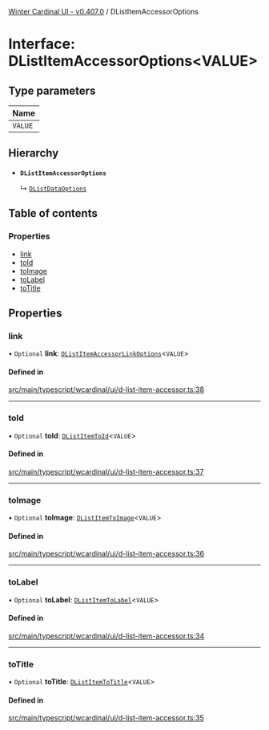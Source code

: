 [Winter Cardinal UI - v0.407.0](../index.md) / DListItemAccessorOptions

# Interface: DListItemAccessorOptions\<VALUE\>

## Type parameters

| Name |
| :------ |
| `VALUE` |

## Hierarchy

- **`DListItemAccessorOptions`**

  ↳ [`DListDataOptions`](DListDataOptions.md)

## Table of contents

### Properties

- [link](DListItemAccessorOptions.md#link)
- [toId](DListItemAccessorOptions.md#toid)
- [toImage](DListItemAccessorOptions.md#toimage)
- [toLabel](DListItemAccessorOptions.md#tolabel)
- [toTitle](DListItemAccessorOptions.md#totitle)

## Properties

### link

• `Optional` **link**: [`DListItemAccessorLinkOptions`](DListItemAccessorLinkOptions.md)\<`VALUE`\>

#### Defined in

[src/main/typescript/wcardinal/ui/d-list-item-accessor.ts:38](https://github.com/winter-cardinal/winter-cardinal-ui/blob/v0.407.0/src/main/typescript/wcardinal/ui/d-list-item-accessor.ts#L38)

___

### toId

• `Optional` **toId**: [`DListItemToId`](../index.md#dlistitemtoid)\<`VALUE`\>

#### Defined in

[src/main/typescript/wcardinal/ui/d-list-item-accessor.ts:37](https://github.com/winter-cardinal/winter-cardinal-ui/blob/v0.407.0/src/main/typescript/wcardinal/ui/d-list-item-accessor.ts#L37)

___

### toImage

• `Optional` **toImage**: [`DListItemToImage`](../index.md#dlistitemtoimage)\<`VALUE`\>

#### Defined in

[src/main/typescript/wcardinal/ui/d-list-item-accessor.ts:36](https://github.com/winter-cardinal/winter-cardinal-ui/blob/v0.407.0/src/main/typescript/wcardinal/ui/d-list-item-accessor.ts#L36)

___

### toLabel

• `Optional` **toLabel**: [`DListItemToLabel`](../index.md#dlistitemtolabel)\<`VALUE`\>

#### Defined in

[src/main/typescript/wcardinal/ui/d-list-item-accessor.ts:34](https://github.com/winter-cardinal/winter-cardinal-ui/blob/v0.407.0/src/main/typescript/wcardinal/ui/d-list-item-accessor.ts#L34)

___

### toTitle

• `Optional` **toTitle**: [`DListItemToTitle`](../index.md#dlistitemtotitle)\<`VALUE`\>

#### Defined in

[src/main/typescript/wcardinal/ui/d-list-item-accessor.ts:35](https://github.com/winter-cardinal/winter-cardinal-ui/blob/v0.407.0/src/main/typescript/wcardinal/ui/d-list-item-accessor.ts#L35)
